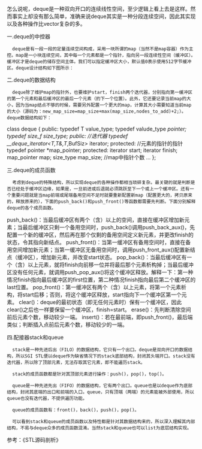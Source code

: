 怎么说呢，deque是一种双向开口的连续线性空间，至少逻辑上看上去是这样。然而事实上却没有那么简单，准确来说deque其实是一种分段连续空间，因此其实现以及各种操作比vector复杂的多。

 

一.deque的中控器

      deque是有一段一段的定量连续空间构成，采用一块所谓的map（当然不是map容器）作为主控。map是一小块连续空间，其中每一个元素都是一个指针，指向另一段连续性空间（缓冲区）。缓冲区才是deque的储存空间主体。我们可以指定缓冲区大小，默认值0表示使用512字节缓冲区。deque设计结构如下图所示：

二.deque的数据结构

      deque除了维护map的指针外，也要维护start，finish两个迭代器，分别指向第一缓冲区的第一个元素和最后缓冲区的最后一个元素（的下一个位置）。此外，它还要记录当前map的大小，因为当map结点不够的时候，需要另外配置一个更大的map，计算其大小需要知道当前map的大小（源码为：new_map_size=map_size+max(map_size,nodes_to_add)+2;）。deque数据结构如下：

class deque
{
public:
    typedef T value_type;
    typedef valude_type *pointer;
    typedef size_f size_type;
public: //迭代器
    typedef __deque_iterator<T,T&,T*,BufSiz> iterator;
protected: //元素的指针的指针
    typedef pointer *map_pointer;
protected:
    iterator start;
    iterator finish;
    map_pointer map;
    size_type map_size; //map中指针个数
...
};
 

三.deque的成员函数

      考虑到deque的特殊结构，所以实现deque的各种操作都相当琐碎复杂。最关键的就是判断是否已经处于缓冲区边缘，如果是，一旦前进或后退就必须跳跃至下一个或上一个缓冲区。还有一个重要问题就是当map前端或尾端备用空间不足时就要重新配置新map（配置更大的，拷贝原来的，释放原来的），下面的push_back()和push_front()等函数都需要先判断。下面分别解释deque的各个成员函数。

push_back()：当最后缓冲区有两个（含）以上的空间，直接在缓冲区增加新元素；当最后缓冲区只剩一个备用空间时，push_back()调用push_back_aux()，先配置一个新的缓冲区，然后再在那个仅剩的备用空间定义新元素，并更改finish的状态，令其指向新结点。
push_front()：当第一缓冲区有备用空间时，直接在备用空间增加新元素；当第一缓冲区无备用空间时，调用push_front_aux()配置新结点（缓冲区），增加新元素，并改变start状态。
pop_back()：当最后缓冲区有一个（含）以上元素，就将finish向前移一位并将最后那个元素析构掉；当最后缓冲区没有任何元素，就调用push_pop_aux()将这个缓冲区释放。解释一下：第一种情况finish指向最后缓冲区的first位置，第二种情况finish指向最后第二个缓冲区的last位置。
pop_front()：第一缓冲区有两个（含）以上元素，将第一个元素析构，将start后移；否则，将这个缓冲区释放，start指向下一个缓冲区第一个元素。
clear()：deque的最初状态（即无任何元素时）保有一个缓冲区，因此clear()之后也一样要保留一个缓冲区，finish=start。
erase()：先判断清除空间前后元素个数，移动较少一端。
insert()：若在最前端，即push_front()，最后端类似；判断插入点前后元素个数，移动较少的一端。
 

四.配接器stack和queue

      stack是一种先进后出（FILO）的数据结构，它只有一个出口。deque是双向开口的数据结构，所以SGI STL便以deque作为缺省情况下的stack底部结构，封闭其头端开口。stack没有迭代器，所以除了顶部元素，无法存取其它元素，即不能遍历stack。

      stack的成员函数都是针对其顶部元素进行操作：push()，pop()，top()。

      queue是一种先进先出（FIFO）的数据结构，它有两个出口。queue也是以deque作为底部结构，封闭其底端的出口和前端的入口。queue，只有顶端（两端）的元素能被外部使用，所以queue也没有迭代器，不提供遍历功能。

      queue的成员函数有：front()，back()，push()，pop()。

      可以看到stack和queue的成员函数以及特性都是针对其数据结构来的，所以深入理解其内部结构，不易与deque众多的成员函数混淆。当然stack和queue也可以list为底层结构实现。

 

参考：《STL源码剖析》
